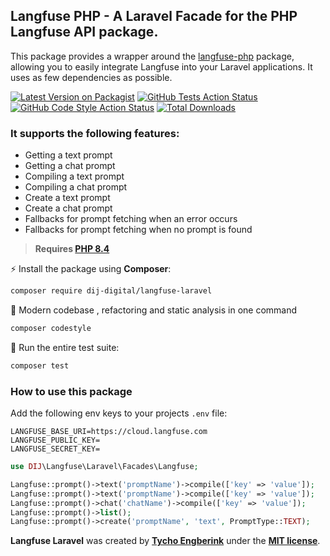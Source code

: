 ## Langfuse PHP - A Laravel Facade for the PHP Langfuse API package.
This package provides a wrapper around the [langfuse-php](https://github.com/DIJ-digital/langfuse-php) package, allowing you to easily integrate Langfuse into your Laravel applications. It uses as few dependencies as possible.

[![Latest Version on Packagist](https://img.shields.io/packagist/v/dij-digital/langfuse-laravel.svg?style=flat-square)](https://packagist.org/packages/dij-digital/langfuse-laravel)
[![GitHub Tests Action Status](https://img.shields.io/github/actions/workflow/status/dij-digital/langfuse-laravel/run-tests.yml?branch=main&label=tests&style=flat-square)](https://github.com/dij-digital/langfuse-laravel/actions?query=workflow%3Arun-tests+branch%3Amain)
[![GitHub Code Style Action Status](https://img.shields.io/github/actions/workflow/status/dij-digital/langfuse-laravel/fix-php-code-style-issues.yml?branch=main&label=code%20style&style=flat-square)](https://github.com/dij-digital/langfuse-laravel/actions?query=workflow%3A"Fix+PHP+code+style+issues"+branch%3Amain)
[![Total Downloads](https://img.shields.io/packagist/dt/dij-digital/langfuse-laravel.svg?style=flat-square)](https://packagist.org/packages/dij-digital/langfuse-laravel)

### It supports the following features:
- Getting a text prompt
- Getting a chat prompt
- Compiling a text prompt
- Compiling a chat prompt
- Create a text prompt
- Create a chat prompt
- Fallbacks for prompt fetching when an error occurs
- Fallbacks for prompt fetching when no prompt is found

> **Requires [PHP 8.4](https://php.net/releases/)**

⚡️ Install the package using **Composer**:
```bash  
composer require dij-digital/langfuse-laravel  
```  

🤙 Modern codebase , refactoring and static analysis in one command
```bash  
composer codestyle  
```  
🚀 Run the entire test suite:
```bash  
composer test  
```  

### How to use this package
Add the following env keys to your projects `.env` file:
```dotenv
LANGFUSE_BASE_URI=https://cloud.langfuse.com
LANGFUSE_PUBLIC_KEY=
LANGFUSE_SECRET_KEY=
```

```php
use DIJ\Langfuse\Laravel\Facades\Langfuse;

Langfuse::prompt()->text('promptName')->compile(['key' => 'value']);
Langfuse::prompt()->text('promptName')->compile(['key' => 'value']);
Langfuse::prompt()->chat('chatName')->compile(['key' => 'value']);
Langfuse::prompt()->list();
Langfuse::prompt()->create('promptName', 'text', PromptType::TEXT);
```

**Langfuse Laravel** was created by **[Tycho Engberink](https://dij.digital)** under the **[MIT license](https://opensource.org/licenses/MIT)**.
